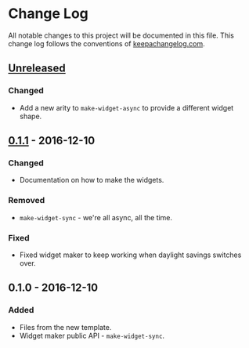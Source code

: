# Change Log
All notable changes to this project will be documented in this file. This change log follows the conventions of [keepachangelog.com](http://keepachangelog.com/).

## [Unreleased]
### Changed
- Add a new arity to `make-widget-async` to provide a different widget shape.

## [0.1.1] - 2016-12-10
### Changed
- Documentation on how to make the widgets.

### Removed
- `make-widget-sync` - we're all async, all the time.

### Fixed
- Fixed widget maker to keep working when daylight savings switches over.

## 0.1.0 - 2016-12-10
### Added
- Files from the new template.
- Widget maker public API - `make-widget-sync`.

[Unreleased]: https://github.com/your-name/day-9/compare/0.1.1...HEAD
[0.1.1]: https://github.com/your-name/day-9/compare/0.1.0...0.1.1
